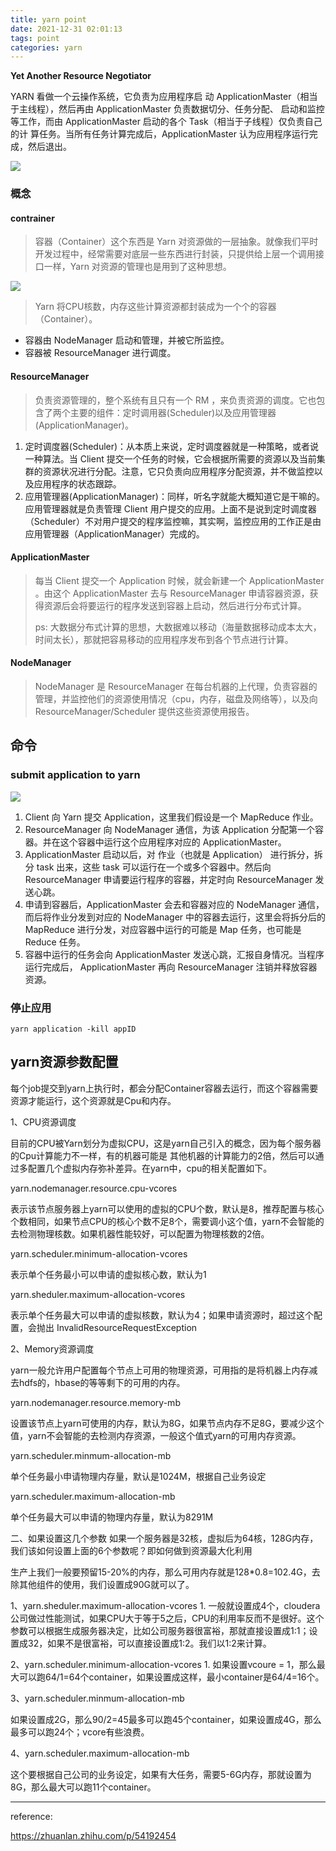 ```yaml
---
title: yarn point
date: 2021-12-31 02:01:13
tags: point
categories: yarn
---
```


**Yet Another Resource Negotiator**

YARN 看做一个云操作系统，它负责为应用程序启 动 ApplicationMaster（相当于主线程），然后再由 ApplicationMaster 负责数据切分、任务分配、 启动和监控等工作，而由 ApplicationMaster 启动的各个 Task（相当于子线程）仅负责自己的计 算任务。当所有任务计算完成后，ApplicationMaster 认为应用程序运行完成，然后退出。

![](/images/yarn/yarn_construct.gif)

### 概念

#### contrainer

> 容器（Container）这个东西是 Yarn 对资源做的一层抽象。就像我们平时开发过程中，经常需要对底层一些东西进行封装，只提供给上层一个调用接口一样，Yarn 对资源的管理也是用到了这种思想。

![](/images/yarn/contrainer.jpeg)

> Yarn 将CPU核数，内存这些计算资源都封装成为一个个的容器（Container）。    

- 容器由 NodeManager 启动和管理，并被它所监控。
- 容器被 ResourceManager 进行调度。

#### ResourceManager

> 负责资源管理的，整个系统有且只有一个 RM ，来负责资源的调度。它也包含了两个主要的组件：定时调用器(Scheduler)以及应用管理器(ApplicationManager)。

1. 定时调度器(Scheduler)：从本质上来说，定时调度器就是一种策略，或者说一种算法。当 Client 提交一个任务的时候，它会根据所需要的资源以及当前集群的资源状况进行分配。注意，它只负责向应用程序分配资源，并不做监控以及应用程序的状态跟踪。
2. 应用管理器(ApplicationManager)：同样，听名字就能大概知道它是干嘛的。应用管理器就是负责管理 Client 用户提交的应用。上面不是说到定时调度器（Scheduler）不对用户提交的程序监控嘛，其实啊，监控应用的工作正是由应用管理器（ApplicationManager）完成的。

#### ApplicationMaster

> 每当 Client 提交一个 Application 时候，就会新建一个 ApplicationMaster 。由这个 ApplicationMaster 去与 ResourceManager 申请容器资源，获得资源后会将要运行的程序发送到容器上启动，然后进行分布式计算。
> 
> ps: 大数据分布式计算的思想，大数据难以移动（海量数据移动成本太大，时间太长），那就把容易移动的应用程序发布到各个节点进行计算。

#### NodeManager

> NodeManager 是 ResourceManager 在每台机器的上代理，负责容器的管理，并监控他们的资源使用情况（cpu，内存，磁盘及网络等），以及向 ResourceManager/Scheduler 提供这些资源使用报告。

## 命令

### submit application to yarn

![](/images/yarn/submit_app_flow.jpeg)

1. Client 向 Yarn 提交 Application，这里我们假设是一个 MapReduce 作业。
2. ResourceManager 向 NodeManager 通信，为该 Application 分配第一个容器。并在这个容器中运行这个应用程序对应的 ApplicationMaster。
3. ApplicationMaster 启动以后，对 作业（也就是 Application） 进行拆分，拆分 task 出来，这些 task 可以运行在一个或多个容器中。然后向 ResourceManager 申请要运行程序的容器，并定时向 ResourceManager 发送心跳。
4. 申请到容器后，ApplicationMaster 会去和容器对应的 NodeManager 通信，而后将作业分发到对应的 NodeManager 中的容器去运行，这里会将拆分后的 MapReduce 进行分发，对应容器中运行的可能是 Map 任务，也可能是 Reduce 任务。
5. 容器中运行的任务会向 ApplicationMaster 发送心跳，汇报自身情况。当程序运行完成后， ApplicationMaster 再向 ResourceManager 注销并释放容器资源。

### 停止应用

```yarn application -kill appID```



## yarn资源参数配置

每个job提交到yarn上执行时，都会分配Container容器去运行，而这个容器需要资源才能运行，这个资源就是Cpu和内存。

1、CPU资源调度

目前的CPU被Yarn划分为虚拟CPU，这是yarn自己引入的概念，因为每个服务器的Cpu计算能力不一样，有的机器可能是 其他机器的计算能力的2倍，然后可以通过多配置几个虚拟内存弥补差异。在yarn中，cpu的相关配置如下。

yarn.nodemanager.resource.cpu-vcores

表示该节点服务器上yarn可以使用的虚拟的CPU个数，默认是8，推荐配置与核心个数相同，如果节点CPU的核心个数不足8个，需要调小这个值，yarn不会智能的去检测物理核数。如果机器性能较好，可以配置为物理核数的2倍。

yarn.scheduler.minimum-allocation-vcores

表示单个任务最小可以申请的虚拟核心数，默认为1

yarn.sheduler.maximum-allocation-vcores

表示单个任务最大可以申请的虚拟核数，默认为4；如果申请资源时，超过这个配置，会抛出 InvalidResourceRequestException

2、Memory资源调度

yarn一般允许用户配置每个节点上可用的物理资源，可用指的是将机器上内存减去hdfs的，hbase的等等剩下的可用的内存。

yarn.nodemanager.resource.memory-mb

设置该节点上yarn可使用的内存，默认为8G，如果节点内存不足8G，要减少这个值，yarn不会智能的去检测内存资源，一般这个值式yarn的可用内存资源。

yarn.scheduler.minmum-allocation-mb

单个任务最小申请物理内存量，默认是1024M，根据自己业务设定

yarn.scheduler.maximum-allocation-mb

单个任务最大可以申请的物理内存量，默认为8291M

二、如果设置这几个参数
如果一个服务器是32核，虚拟后为64核，128G内存，我们该如何设置上面的6个参数呢？即如何做到资源最大化利用

生产上我们一般要预留15-20%的内存，那么可用内存就是128*0.8=102.4G，去除其他组件的使用，我们设置成90G就可以了。

1、yarn.sheduler.maximum-allocation-vcores
1.
一般就设置成4个，cloudera公司做过性能测试，如果CPU大于等于5之后，CPU的利用率反而不是很好。这个参数可以根据生成服务器决定，比如公司服务器很富裕，那就直接设置成1:1；设置成32，如果不是很富裕，可以直接设置成1:2。我们以1:2来计算。

2、yarn.scheduler.minimum-allocation-vcores
1.
如果设置vcoure = 1，那么最大可以跑64/1=64个container，如果设置成这样，最小container是64/4=16个。

3、yarn.scheduler.minmum-allocation-mb

如果设置成2G，那么90/2=45最多可以跑45个container，如果设置成4G，那么最多可以跑24个；vcore有些浪费。

4、yarn.scheduler.maximum-allocation-mb

这个要根据自己公司的业务设定，如果有大任务，需要5-6G内存，那就设置为8G，那么最大可以跑11个container。



---

reference:

https://zhuanlan.zhihu.com/p/54192454